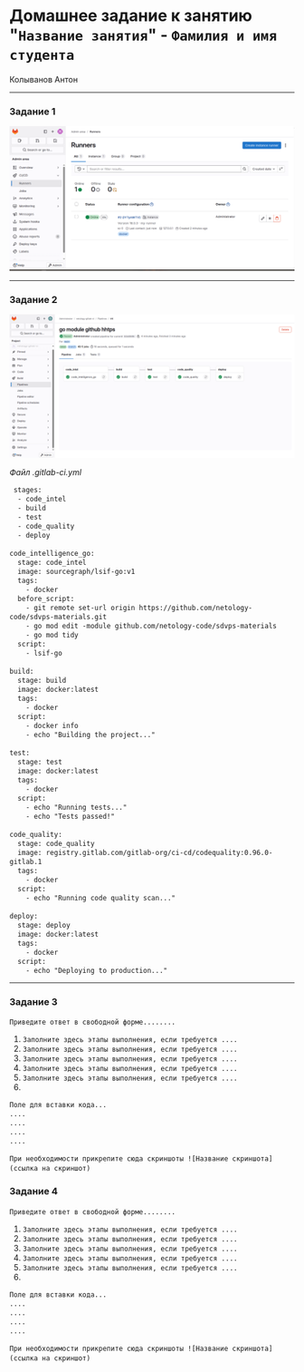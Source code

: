 # Домашнее задание к занятию "`Название занятия`" - `Фамилия и имя студента`
Колыванов Антон


---

### Задание 1

![Скриншот с настройками раннера в проекте](img/1.png)  



---

### Задание 2
![Скрин выполнения Pipline](img/2.png)  

*Файл .gitlab-ci.yml*
```
 stages:
  - code_intel
  - build
  - test
  - code_quality
  - deploy

code_intelligence_go:
  stage: code_intel
  image: sourcegraph/lsif-go:v1
  tags:
    - docker
  before_script:
    - git remote set-url origin https://github.com/netology-code/sdvps-materials.git
    - go mod edit -module github.com/netology-code/sdvps-materials
    - go mod tidy
  script:
    - lsif-go

build:
  stage: build
  image: docker:latest
  tags:
    - docker
  script:
    - docker info
    - echo "Building the project..."

test:
  stage: test
  image: docker:latest
  tags:
    - docker
  script:
    - echo "Running tests..."
    - echo "Tests passed!"

code_quality:
  stage: code_quality
  image: registry.gitlab.com/gitlab-org/ci-cd/codequality:0.96.0-gitlab.1
  tags:
    - docker
  script:
    - echo "Running code quality scan..."

deploy:
  stage: deploy
  image: docker:latest
  tags:
    - docker
  script:
    - echo "Deploying to production..."

```
---

### Задание 3

`Приведите ответ в свободной форме........`

1. `Заполните здесь этапы выполнения, если требуется ....`
2. `Заполните здесь этапы выполнения, если требуется ....`
3. `Заполните здесь этапы выполнения, если требуется ....`
4. `Заполните здесь этапы выполнения, если требуется ....`
5. `Заполните здесь этапы выполнения, если требуется ....`
6. 

```
Поле для вставки кода...
....
....
....
....
```

`При необходимости прикрепитe сюда скриншоты
![Название скриншота](ссылка на скриншот)`

### Задание 4

`Приведите ответ в свободной форме........`

1. `Заполните здесь этапы выполнения, если требуется ....`
2. `Заполните здесь этапы выполнения, если требуется ....`
3. `Заполните здесь этапы выполнения, если требуется ....`
4. `Заполните здесь этапы выполнения, если требуется ....`
5. `Заполните здесь этапы выполнения, если требуется ....`
6. 

```
Поле для вставки кода...
....
....
....
....
```

`При необходимости прикрепитe сюда скриншоты
![Название скриншота](ссылка на скриншот)`

